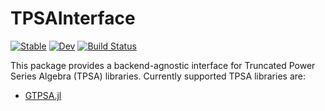 # TPSAInterface

[![Stable](https://img.shields.io/badge/docs-stable-blue.svg)](https://bmad-sim.github.io/TPSAInterface.jl/stable/)
[![Dev](https://img.shields.io/badge/docs-dev-blue.svg)](https://bmad-sim.github.io/TPSAInterface.jl/dev/)
[![Build Status](https://github.com/bmad-sim/TPSAInterface.jl/actions/workflows/CI.yml/badge.svg?branch=main)](https://github.com/bmad-sim/TPSAInterface.jl/actions/workflows/CI.yml?query=branch%3Amain)

This package provides a backend-agnostic interface for Truncated Power Series Algebra (TPSA) libraries. Currently supported TPSA libraries are:

- [GTPSA.jl](https://github.com/bmad-sim/GTPSA.jl)